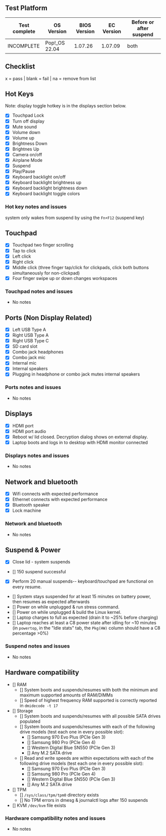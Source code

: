 ## Test Platform

| Test complete | OS Version     | BIOS Version | EC Version | Before or after suspend |
| ------------- | -------------- | ------------ | ---------- | ----------------------- |
| INCOMPLETE    | Pop!\_OS 22.04 | 1.07.26      | 1.07.09    | both                    |

## Checklist
x = pass | blank = fail | na = remove from list

## Hot Keys

Note: display toggle hotkey is in the displays section below.

- [x] Touchpad Lock
- [x] Turn off display
- [x] Mute sound
- [x] Volume down
- [x] Volume up
- [x] Brightness Down
- [x] Brightnes Up
- [x] Camera on/off
- [x] Airplane Mode
- [x] Suspend
- [x] Play/Pause
- [x] Keyboard backlight on/off
- [x] Keyboard backlight brightness up
- [x] Keyboard backlight brightness down
- [x] Keyboard backlight toggle colors

### Hot key notes and issues

system only wakes from suspend by using the `Fn+F12` (suspend key)

## Touchpad

- [x] Touchpad two finger scrolling 
- [x] Tap to click
- [x] Left click
- [x] Right click
- [x] Middle click (three finger tap/click for clickpads, click both buttons simultaneously for non-clickpad)
- [x] Four finger swipe up or down changes workspaces

### Touchpad notes and issues

- No notes

## Ports (Non Display Related)

- [x] Left USB Type A
- [x] Right USB Type A
- [x] Right USB Type C
- [x] SD card slot
- [x] Combo jack headphones
- [x] Combo jack mic
- [x] Internal mic
- [x] Internal speakers
- [x] Plugging in headphone or combo jack mutes internal speakers

### Ports notes and issues

- No notes

## Displays

- [x] HDMI port
- [x] HDMI port audio
- [x] Reboot w/ lid closed. Decryption dialog shows on external display.
- [x] Laptop boots and logs in to desktop with HDMI monitor connected

### Displays notes and issues

- No notes

## Network and bluetooth

- [x] Wifi connects with expected performance
- [x] Ethernet connects with expected performance
- [x] Bluetooth speaker
- [x] Lock machine

### Network and bluetooth

- No notes

## Suspend & Power

- [x] Close lid - system suspends
- [] 150 suspend successful
- [x] Perform 20 manual suspends-- keyboard/touchpad are functional on every resume.
- [] System stays suspended for at least 15 minutes on battery power, then resumes as expected afterwards
- [] Power on while unplugged & run stress command.
- [] Power on while unplugged & build the Linux kernel.
- [] Laptop charges to full as expected (drain it to ~25% before charging)
- [] Laptop reaches at least a C8 power state after idling for ~10 minutes (in `powertop`, in the "Idle stats" tab, the `Pkg(HW)` column should have a C8 percentage >0%)

### Suspend notes and issues

- No notes

## Hardware compatibility

- [] RAM
    - [] System boots and suspends/resumes with both the minimum and maximum supported amounts of RAM/DIMMs
    - [] Speed of highest frequency RAM supported is correctly reported in `dmidecode -t 17`
- [] Storage
    - [] System boots and suspends/resumes with all possible SATA drives populated
    - [] System boots and suspends/resumes with each of the following drive models (test each one in every possible slot):
        - [] Samsung 970 Evo Plus (PCIe Gen 3)
        - [] Samsung 980 Pro (PCIe Gen 4)
        - [] Western Digital Blue SN550 (PCIe Gen 3)
        - [] Any M.2 SATA drive
    - [] Read and write speeds are within expectations with each of the following drive models (test each one in every possible slot):
        - [] Samsung 970 Evo Plus (PCIe Gen 3)
        - [] Samsung 980 Pro (PCIe Gen 4)
        - [] Western Digital Blue SN550 (PCIe Gen 3)
        - [] Any M.2 SATA drive
- [] TPM
    - [] `/sys/class/tpm/tpm0` directory exists
    - [] No TPM errors in dmesg & journalctl logs after 150 suspends
- [] KVM `/dev/kvm` file exists

### Hardware compatibility notes and issues

- No notes
